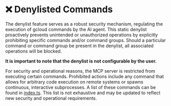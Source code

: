 # ❌ Denylisted Commands

The denylist feature serves as a robust security mechanism, regulating the execution of gcloud commands by the AI agent. This static denylist proactively prevents unintended or unauthorized operations by explicitly prohibiting specific commands and/or command groups. Should a particular command or command group be present in the denylist, all associated operations will be blocked.

**It is important to note that the denylist is not configurable by the user.**

For security and operational reasons, the MCP server is restricted from executing certain commands. Prohibited actions include any command that allows for arbitrary code execution on remote systems or spawns continuous, interactive subprocesses. A list of these commands can be found in [index.ts](../packages/gcloud-mcp/src/index.ts#L30-40). This list is not exhaustive and may be updated to reflect new security and operational requirements.
